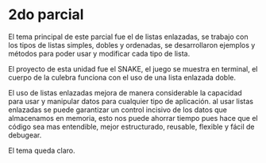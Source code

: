 # 2do parcial

El tema principal de este parcial fue el de listas enlazadas, se trabajo con los tipos de listas simples, dobles y ordenadas, se desarrollaron ejemplos y métodos para poder usar y modificar cada tipo de lista.

El proyecto de esta unidad fue el SNAKE, el juego se muestra en terminal, el cuerpo de la culebra funciona con el uso de una lista enlazada doble.

El uso de listas enlazadas mejora de manera considerable la capacidad para usar y manipular datos para cualquier tipo de aplicación. al usar listas enlazadas se puede garantizar un control incisivo de los datos que almacenamos en memoria, esto nos puede ahorrar tiempo pues hace que el código sea mas entendible, mejor estructurado, reusable, flexible y fácil de debugear.

El tema queda claro.
